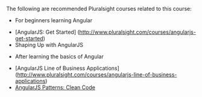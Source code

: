 The following are recommended Pluralsight courses related to this course:

* For beginners learning Angular
- [AngularJS: Get Started] (http://www.pluralsight.com/courses/angularjs-get-started)
- Shaping Up with AngularJS

* After learning the basics of Angular
- [AngularJS Line of Business Applications] (http://www.pluralsight.com/courses/angularjs-line-of-business-applications)
- [AngularJS Patterns: Clean Code](http://www.pluralsight.com/courses/angularjs-patterns-clean-code)

